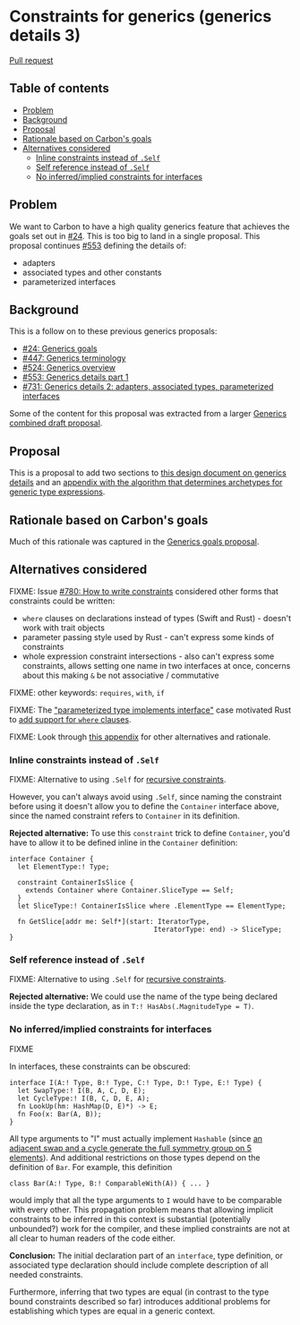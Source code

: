 # Constraints for generics (generics details 3)

<!--
Part of the Carbon Language project, under the Apache License v2.0 with LLVM
Exceptions. See /LICENSE for license information.
SPDX-License-Identifier: Apache-2.0 WITH LLVM-exception
-->

[Pull request](https://github.com/carbon-language/carbon-lang/pull/818)

<!-- toc -->

## Table of contents

-   [Problem](#problem)
-   [Background](#background)
-   [Proposal](#proposal)
-   [Rationale based on Carbon's goals](#rationale-based-on-carbons-goals)
-   [Alternatives considered](#alternatives-considered)
    -   [Inline constraints instead of `.Self`](#inline-constraints-instead-of-self)
    -   [Self reference instead of `.Self`](#self-reference-instead-of-self)
    -   [No inferred/implied constraints for interfaces](#no-inferredimplied-constraints-for-interfaces)

<!-- tocstop -->

## Problem

We want to Carbon to have a high quality generics feature that achieves the
goals set out in [#24](https://github.com/carbon-language/carbon-lang/pull/24).
This is too big to land in a single proposal. This proposal continues
[#553](https://github.com/carbon-language/carbon-lang/pull/553) defining the
details of:

-   adapters
-   associated types and other constants
-   parameterized interfaces

## Background

This is a follow on to these previous generics proposals:

-   [#24: Generics goals](https://github.com/carbon-language/carbon-lang/pull/24)
-   [#447: Generics terminology](https://github.com/carbon-language/carbon-lang/pull/447)
-   [#524: Generics overview](https://github.com/carbon-language/carbon-lang/pull/524)
-   [#553: Generics details part 1](https://github.com/carbon-language/carbon-lang/pull/553)
-   [#731: Generics details 2: adapters, associated types, parameterized interfaces](https://github.com/carbon-language/carbon-lang/pull/731)

Some of the content for this proposal was extracted from a larger
[Generics combined draft proposal](https://github.com/carbon-language/carbon-lang/pull/36).

## Proposal

This is a proposal to add two sections to
[this design document on generics details](/docs/design/generics/details.md) and
an
[appendix with the algorithm that determines archetypes for generic type expressions](/docs/design/generics/appendix-archetype-algorithm.md).

## Rationale based on Carbon's goals

Much of this rationale was captured in the
[Generics goals proposal](https://github.com/carbon-language/carbon-lang/pull/24).

## Alternatives considered

FIXME: Issue
[#780: How to write constraints](https://github.com/carbon-language/carbon-lang/issues/780)
considered other forms that constraints could be written:

-   `where` clauses on declarations instead of types (Swift and Rust) - doesn't
    work with trait objects
-   parameter passing style used by Rust - can't express some kinds of
    constraints
-   whole expression constraint intersections - also can't express some
    constraints, allows setting one name in two interfaces at once, concerns
    about this making `&` be not associative / commutative

FIXME: other keywords: `requires`, `with`, `if`

FIXME: The
["parameterized type implements interface"](/docs/design/generics/details.md#parameterized-type-implements-interface)
case motivated Rust to
[add support for `where` clauses](https://rust-lang.github.io/rfcs/0135-where.html#motivation).

FIXME: Look through [this appendix](appendix-requires-constraints.md) for other
alternatives and rationale.

### Inline constraints instead of `.Self`

FIXME: Alternative to using `.Self` for
[recursive constraints](/docs/design/generics/details.md#recursive-constraints).

However, you can't always avoid using `.Self`, since naming the constraint
before using it doesn't allow you to define the `Container` interface above,
since the named constraint refers to `Container` in its definition.

**Rejected alternative:** To use this `constraint` trick to define `Container`,
you'd have to allow it to be defined inline in the `Container` definition:

```
interface Container {
  let ElementType:! Type;

  constraint ContainerIsSlice {
    extends Container where Container.SliceType == Self;
  }
  let SliceType:! ContainerIsSlice where .ElementType == ElementType;

  fn GetSlice[addr me: Self*](start: IteratorType,
                                    IteratorType: end) -> SliceType;
}
```

### Self reference instead of `.Self`

FIXME: Alternative to using `.Self` for
[recursive constraints](/docs/design/generics/details.md#recursive-constraints).

**Rejected alternative:** We could use the name of the type being declared
inside the type declaration, as in `T:! HasAbs(.MagnitudeType = T)`.

### No inferred/implied constraints for interfaces

FIXME

In interfaces, these constraints can be obscured:

```
interface I(A:! Type, B:! Type, C:! Type, D:! Type, E:! Type) {
  let SwapType:! I(B, A, C, D, E);
  let CycleType:! I(B, C, D, E, A);
  fn LookUp(hm: HashMap(D, E)*) -> E;
  fn Foo(x: Bar(A, B));
}
```

All type arguments to "I" must actually implement `Hashable` (since
[an adjacent swap and a cycle generate the full symmetry group on 5 elements](https://www.mathcounterexamples.net/generating-the-symmetric-group-with-a-transposition-and-a-maximal-length-cycle/)).
And additional restrictions on those types depend on the definition of `Bar`.
For example, this definition

```
class Bar(A:! Type, B:! ComparableWith(A)) { ... }
```

would imply that all the type arguments to `I` would have to be comparable with
every other. This propagation problem means that allowing implicit constraints
to be inferred in this context is substantial (potentially unbounded?) work for
the compiler, and these implied constraints are not at all clear to human
readers of the code either.

**Conclusion:** The initial declaration part of an `interface`, type definition,
or associated type declaration should include complete description of all needed
constraints.

Furthermore, inferring that two types are equal (in contrast to the type bound
constraints described so far) introduces additional problems for establishing
which types are equal in a generic context.
